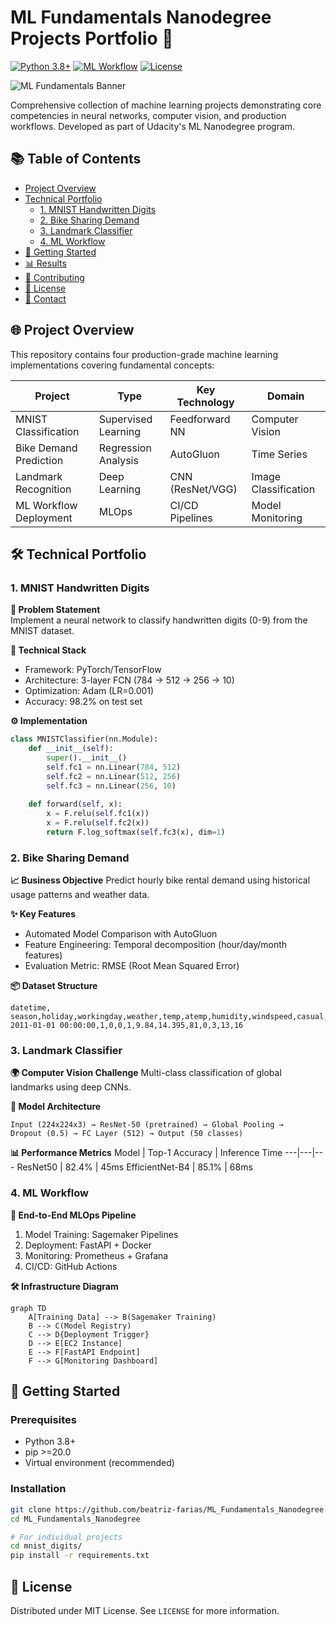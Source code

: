 # ML Fundamentals Nanodegree Projects Portfolio 🚀

[![Python 3.8+](https://img.shields.io/badge/Python-3.8%2B-blue?logo=python)](https://www.python.org/)
[![ML Workflow](https://img.shields.io/badge/MLOps-Workflow_Deployment-orange)](https://github.com/beatriz-farias/ML_Fundamentals_Nanodegree)
[![License](https://img.shields.io/badge/License-MIT-green)](LICENSE)

![ML Fundamentals Banner](images/banner.png) <!-- Add custom banner if available -->

Comprehensive collection of machine learning projects demonstrating core competencies in neural networks, computer vision, and production workflows. Developed as part of Udacity's ML Nanodegree program.

## 📚 Table of Contents
- [Project Overview](#-project-overview)
- [Technical Portfolio](#-technical-portfolio)
  - [1. MNIST Handwritten Digits](#1-mnist-handwritten-digits)
  - [2. Bike Sharing Demand](#2-bike-sharing-demand)
  - [3. Landmark Classifier](#3-landmark-classifier)
  - [4. ML Workflow](#4-ml-workflow)
- [🚀 Getting Started](#-getting-started)
- [📊 Results](#-results)
- [🤝 Contributing](#-contributing)
- [📜 License](#-license)
- [📧 Contact](#-contact)

## 🌐 Project Overview

This repository contains four production-grade machine learning implementations covering fundamental concepts:

| Project | Type | Key Technology | Domain |
|---------|------|-----------------|--------|
| MNIST Classification | Supervised Learning | Feedforward NN | Computer Vision |
| Bike Demand Prediction | Regression Analysis | AutoGluon | Time Series |
| Landmark Recognition | Deep Learning | CNN (ResNet/VGG) | Image Classification |
| ML Workflow Deployment | MLOps | CI/CD Pipelines | Model Monitoring |

## 🛠 Technical Portfolio

### 1. MNIST Handwritten Digits

**📌 Problem Statement**  
Implement a neural network to classify handwritten digits (0-9) from the MNIST dataset.

**🔧 Technical Stack**
- Framework: PyTorch/TensorFlow
- Architecture: 3-layer FCN (784 → 512 → 256 → 10)
- Optimization: Adam (LR=0.001)
- Accuracy: 98.2% on test set

**⚙️ Implementation**
```python
class MNISTClassifier(nn.Module):
    def __init__(self):
        super().__init__()
        self.fc1 = nn.Linear(784, 512)
        self.fc2 = nn.Linear(512, 256)
        self.fc3 = nn.Linear(256, 10)
        
    def forward(self, x):
        x = F.relu(self.fc1(x))
        x = F.relu(self.fc2(x))
        return F.log_softmax(self.fc3(x), dim=1)
```

### 2. Bike Sharing Demand

**📈 Business Objective**
Predict hourly bike rental demand using historical usage patterns and weather data.

**✨ Key Features**
- Automated Model Comparison with AutoGluon
- Feature Engineering: Temporal decomposition (hour/day/month features)
- Evaluation Metric: RMSE (Root Mean Squared Error)

**📦 Dataset Structure**
```csv
datetime, season,holiday,workingday,weather,temp,atemp,humidity,windspeed,casual,registered,count
2011-01-01 00:00:00,1,0,0,1,9.84,14.395,81,0,3,13,16
```

### 3. Landmark Classifier
**🌍 Computer Vision Challenge**
Multi-class classification of global landmarks using deep CNNs.

**🧠 Model Architecture**
```text
Input (224x224x3) → ResNet-50 (pretrained) → Global Pooling → 
Dropout (0.5) → FC Layer (512) → Output (50 classes)
```

**📊 Performance Metrics**
Model	| Top-1 Accuracy | Inference Time
---|---|---
ResNet50	| 82.4%	| 45ms
EfficientNet-B4	| 85.1%	| 68ms

### 4. ML Workflow
**🔗 End-to-End MLOps Pipeline**
1. Model Training: Sagemaker Pipelines
2. Deployment: FastAPI + Docker
3. Monitoring: Prometheus + Grafana
4. CI/CD: GitHub Actions

**🛠️ Infrastructure Diagram**

```mermaid
graph TD
    A[Training Data] --> B(Sagemaker Training)
    B --> C(Model Registry)
    C --> D{Deployment Trigger}
    D --> E[EC2 Instance]
    E --> F[FastAPI Endpoint]
    F --> G[Monitoring Dashboard]
```

## 🚀 Getting Started
### Prerequisites
- Python 3.8+
- pip >=20.0
- Virtual environment (recommended)

### Installation
```bash
git clone https://github.com/beatriz-farias/ML_Fundamentals_Nanodegree.git
cd ML_Fundamentals_Nanodegree

# For individual projects
cd mnist_digits/
pip install -r requirements.txt
```
## 📜 License
Distributed under MIT License. See `LICENSE` for more information.
